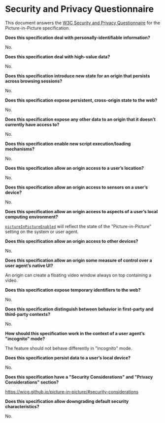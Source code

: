 # Security and Privacy Questionnaire

This document answers the [W3C Security and Privacy
Questionnaire](https://www.w3.org/TR/security-privacy-questionnaire/) for the
Picture-in-Picture specification.

**Does this specification deal with personally-identifiable information?**

No.

**Does this specification deal with high-value data?**

No.

**Does this specification introduce new state for an origin that persists across
browsing sessions?**

No.

**Does this specification expose persistent, cross-origin state to the web?**

No.

**Does this specification expose any other data to an origin that it doesn’t
currently have access to?**

No.

**Does this specification enable new script execution/loading mechanisms?**

No.

**Does this specification allow an origin access to a user’s location?**

No.

**Does this specification allow an origin access to sensors on a user’s
device?**

No.

**Does this specification allow an origin access to aspects of a user’s local
computing environment?**

[`pictureInPictureEnabled`](https://wicg.github.io/picture-in-picture/#dom-document-pictureinpictureenabled)
will reflect the state of the  "Picture-in-Picture" setting on the system or 
user agent.

**Does this specification allow an origin access to other devices?**

No.

**Does this specification allow an origin some measure of control over a user
agent’s native UI?**

An origin can create a floating video window always on top containing a video.

**Does this specification expose temporary identifiers to the web?**

No.

**Does this specification distinguish between behavior in first-party and
third-party contexts?**

No.

**How should this specification work in the context of a user agent’s
"incognito" mode?**

The feature should not behave differently in "incognito" mode.

**Does this specification persist data to a user’s local device?**

No.

**Does this specification have a "Security Considerations" and
"Privacy Considerations" section?**

https://wicg.github.io/picture-in-picture/#security-considerations

**Does this specification allow downgrading default security characteristics?**

No.
